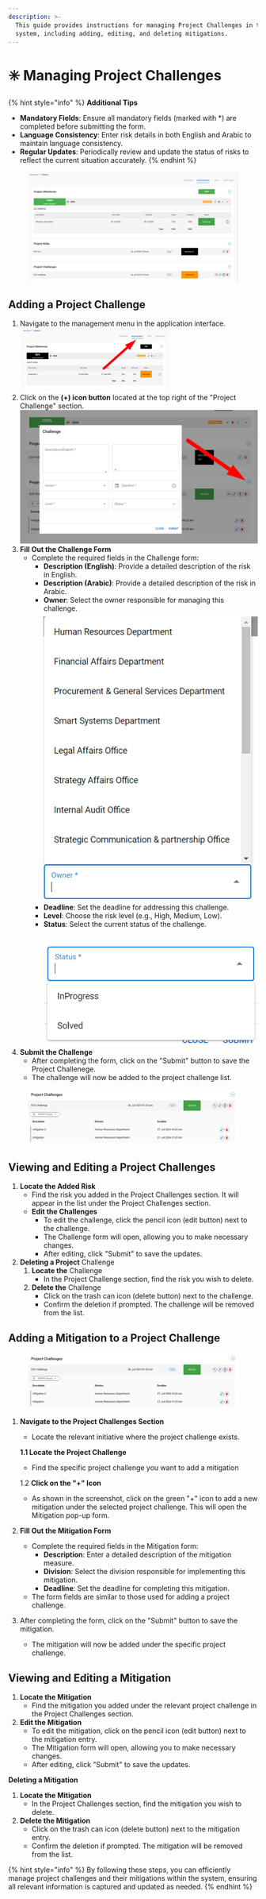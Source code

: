 ```yaml
---
description: >-
  This guide provides instructions for managing Project Challenges in the
  system, including adding, editing, and deleting mitigations.
---
```


# ✳️ Managing Project Challenges

{% hint style="info" %}
**Additional Tips**

* **Mandatory Fields**: Ensure all mandatory fields (marked with \*) are completed before submitting the form.
* **Language Consistency**: Enter risk details in both English and Arabic to maintain language consistency.
* **Regular Updates**: Periodically review and update the status of risks to reflect the current situation accurately.
{% endhint %}

<figure><img src="../../.gitbook/assets/image (71).png" alt=""><figcaption></figcaption></figure>

## Adding a Project Challenge

1. Navigate to the management menu in the application interface.\
   ![](<../../.gitbook/assets/image (5).png>)
2. Click on the **(+) icon button** located at the top right of the "Project Challenge" section.\
   ![](<../../.gitbook/assets/image (77).png>)
3. **Fill Out the Challenge Form**
   * Complete the required fields in the Challenge form:
     * **Description (English)**: Provide a detailed description of the risk in English.
     * **Description (Arabic)**: Provide a detailed description of the risk in Arabic.
     * **Owner**: Select the owner responsible for managing this challenge.\
       ![](<../../.gitbook/assets/image (2) (1).png>)
     * **Deadline**: Set the deadline for addressing this challenge.
     * **Level**: Choose the risk level (e.g., High, Medium, Low).
     * **Status**: Select the current status of the challenge.\
       \
       ![](<../../.gitbook/assets/image (78).png>)
4. **Submit the Challenge**
   * After completing the form, click on the "Submit" button to save the Project Challenege.
   * The challenge will now be added to the project challenge list.

<figure><img src="../../.gitbook/assets/image (79).png" alt=""><figcaption></figcaption></figure>

## Viewing and Editing a Project Challenges

1. **Locate the Added Risk**
   * Find the risk you added in the Project Challenges section. It will appear in the list under the Project Challenges section.&#x20;
   * **Edit the Challenges**
     * To edit the challenge, click the pencil icon (edit button) next to the challenge.
     * The Challenge form will open, allowing you to make necessary changes.
     * After editing, click "Submit" to save the updates.
2. **Deleting a Project** Challenge&#x20;
   1. **Locate the** Challenge&#x20;
      * In the Project Challenge section, find the risk you wish to delete.
   2. **Delete the** Challenge&#x20;
      * Click on the trash can icon (delete button) next to the challenge.
      * Confirm the deletion if prompted. The challenge will be removed from the list.

## Adding a Mitigation to a Project Challenge

<figure><img src="../../.gitbook/assets/image (80).png" alt=""><figcaption></figcaption></figure>

1.  **Navigate to the Project Challenges Section**

    * Locate the relevant initiative where the project challenge exists.

    **1.1 Locate the Project Challenge**

    * Find the specific project challenge you want to add a mitigation

    1.2 **Click on the "+" Icon**

    * As shown in the screenshot, click on the green "+" icon to add a new mitigation under the selected project challenge. This will open the Mitigation pop-up form.
2. **Fill Out the Mitigation Form**
   * Complete the required fields in the Mitigation form:
     * **Description**: Enter a detailed description of the mitigation measure.
     * **Division**: Select the division responsible for implementing this mitigation.
     * **Deadline**: Set the deadline for completing this mitigation.
   * The form fields are similar to those used for adding a project challenge.
3. After completing the form, click on the "Submit" button to save the mitigation.
   * The mitigation will now be added under the specific project challenge.

## **Viewing and Editing a Mitigation**

1. **Locate the Mitigation**
   * Find the mitigation you added under the relevant project challenge in the Project Challenges section.
2. **Edit the Mitigation**
   * To edit the mitigation, click on the pencil icon (edit button) next to the mitigation entry.
   * The Mitigation form will open, allowing you to make necessary changes.
   * After editing, click "Submit" to save the updates.

**Deleting a Mitigation**

1. **Locate the Mitigation**
   * In the Project Challenges section, find the mitigation you wish to delete.
2. **Delete the Mitigation**
   * Click on the trash can icon (delete button) next to the mitigation entry.
   * Confirm the deletion if prompted. The mitigation will be removed from the list.

{% hint style="info" %}
By following these steps, you can efficiently manage project challenges and their mitigations within the system, ensuring all relevant information is captured and updated as needed.
{% endhint %}
